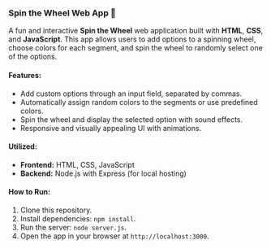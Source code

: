### Spin the Wheel Web App 🎡

A fun and interactive **Spin the Wheel** web application built with **HTML**, **CSS**, and **JavaScript**. This app allows users to add options to a spinning wheel, choose colors for each segment, and spin the wheel to randomly select one of the options.

#### Features:
- Add custom options through an input field, separated by commas.
- Automatically assign random colors to the segments or use predefined colors.
- Spin the wheel and display the selected option with sound effects.
- Responsive and visually appealing UI with animations.

#### Utilized:
- **Frontend:** HTML, CSS, JavaScript
- **Backend:** Node.js with Express (for local hosting)

#### How to Run:
1. Clone this repository.
2. Install dependencies: `npm install`.
3. Run the server: `node server.js`.
4. Open the app in your browser at `http://localhost:3000`.
